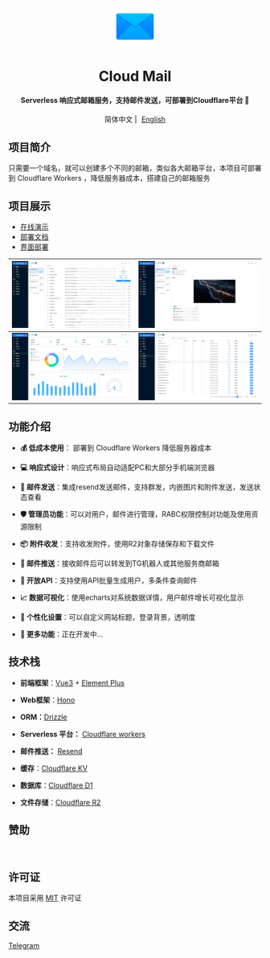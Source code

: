 <p align="center">
  <img src="doc/demo/logo.png" width="80px" />
</p>

<div align="center">
<h1>Cloud Mail</h1>
</div>
<div align="center">
    <h4>Serverless 响应式邮箱服务，支持邮件发送，可部署到Cloudflare平台 🎉</h4> 
</div>
<div align="center">
    <span>简体中文 | <a href="/README-en.md" style="margin-left: 5px">English </a></span>
</div>

## 项目简介

只需要一个域名，就可以创建多个不同的邮箱，类似各大邮箱平台，本项目可部署到 Cloudflare Workers ，降低服务器成本，搭建自己的邮箱服务

## 项目展示

- [在线演示](https://skymail.ink)<br>
- [部署文档](https://doc.skymail.ink)<br>
- [界面部署](https://doc.skymail.ink/guide/via-ui.html)

| ![](/doc/demo/demo1.png) | ![](/doc/demo/demo2.png) |
|-----------------------|-----------------------|
| ![](/doc/demo/demo3.png) | ![](/doc/demo/demo4.png) |




## 功能介绍

- **💰 低成本使用**： 部署到 Cloudflare Workers 降低服务器成本

- **💻 响应式设计**：响应式布局自动适配PC和大部分手机端浏览器

- **📧 邮件发送**：集成resend发送邮件，支持群发，内嵌图片和附件发送，发送状态查看

- **🛡️ 管理员功能**：可以对用户，邮件进行管理，RABC权限控制对功能及使用资源限制

- **📦 附件收发**：支持收发附件，使用R2对象存储保存和下载文件

- **🔔 邮件推送**：接收邮件后可以转发到TG机器人或其他服务商邮箱

- **📡 开放API**：支持使用API批量生成用户，多条件查询邮件 

- **📈 数据可视化**：使用echarts对系统数据详情，用户邮件增长可视化显示

- **🎨 个性化设置**：可以自定义网站标题，登录背景，透明度

- **📜 更多功能**：正在开发中...



## 技术栈

- **前端框架**：[Vue3](https://vuejs.org/) + [Element Plus](https://element-plus.org/) 

- **Web框架**：[Hono](https://hono.dev/)

- **ORM：**[Drizzle](https://orm.drizzle.team/)

- **Serverless 平台：** [Cloudflare workers](https://developers.cloudflare.com/workers/)

- **邮件推送：** [Resend](https://resend.com/)

- **缓存**：[Cloudflare KV](https://developers.cloudflare.com/kv/)

- **数据库**：[Cloudflare D1](https://developers.cloudflare.com/d1/)

- **文件存储**：[Cloudflare R2](https://developers.cloudflare.com/r2/)


## 赞助

<a href="https://doc.skymail.ink/support.html" >
<img width="170px" src="./doc/images/support.png" alt="">
</a>

## 许可证

本项目采用 [MIT](LICENSE) 许可证	


## 交流

[Telegram](https://t.me/cloud_mail_tg)



